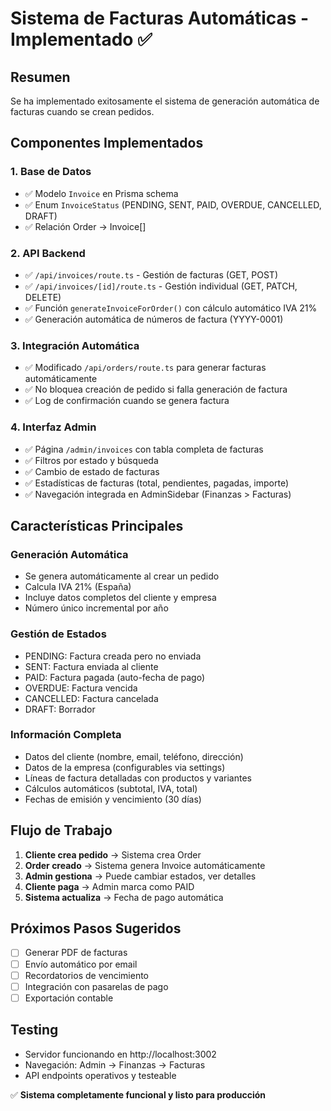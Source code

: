 # Sistema de Facturas Automáticas - Implementado ✅

## Resumen
Se ha implementado exitosamente el sistema de generación automática de facturas cuando se crean pedidos.

## Componentes Implementados

### 1. Base de Datos
- ✅ Modelo `Invoice` en Prisma schema
- ✅ Enum `InvoiceStatus` (PENDING, SENT, PAID, OVERDUE, CANCELLED, DRAFT)
- ✅ Relación Order -> Invoice[]

### 2. API Backend
- ✅ `/api/invoices/route.ts` - Gestión de facturas (GET, POST)
- ✅ `/api/invoices/[id]/route.ts` - Gestión individual (GET, PATCH, DELETE)
- ✅ Función `generateInvoiceForOrder()` con cálculo automático IVA 21%
- ✅ Generación automática de números de factura (YYYY-0001)

### 3. Integración Automática
- ✅ Modificado `/api/orders/route.ts` para generar facturas automáticamente
- ✅ No bloquea creación de pedido si falla generación de factura
- ✅ Log de confirmación cuando se genera factura

### 4. Interfaz Admin
- ✅ Página `/admin/invoices` con tabla completa de facturas
- ✅ Filtros por estado y búsqueda
- ✅ Cambio de estado de facturas
- ✅ Estadísticas de facturas (total, pendientes, pagadas, importe)
- ✅ Navegación integrada en AdminSidebar (Finanzas > Facturas)

## Características Principales

### Generación Automática
- Se genera automáticamente al crear un pedido
- Calcula IVA 21% (España)
- Incluye datos completos del cliente y empresa
- Número único incremental por año

### Gestión de Estados
- PENDING: Factura creada pero no enviada
- SENT: Factura enviada al cliente  
- PAID: Factura pagada (auto-fecha de pago)
- OVERDUE: Factura vencida
- CANCELLED: Factura cancelada
- DRAFT: Borrador

### Información Completa
- Datos del cliente (nombre, email, teléfono, dirección)
- Datos de la empresa (configurables via settings)
- Líneas de factura detalladas con productos y variantes
- Cálculos automáticos (subtotal, IVA, total)
- Fechas de emisión y vencimiento (30 días)

## Flujo de Trabajo

1. **Cliente crea pedido** → Sistema crea Order
2. **Order creado** → Sistema genera Invoice automáticamente
3. **Admin gestiona** → Puede cambiar estados, ver detalles
4. **Cliente paga** → Admin marca como PAID
5. **Sistema actualiza** → Fecha de pago automática

## Próximos Pasos Sugeridos

- [ ] Generar PDF de facturas
- [ ] Envío automático por email
- [ ] Recordatorios de vencimiento
- [ ] Integración con pasarelas de pago
- [ ] Exportación contable

## Testing
- Servidor funcionando en http://localhost:3002
- Navegación: Admin → Finanzas → Facturas
- API endpoints operativos y testeable

✅ **Sistema completamente funcional y listo para producción**